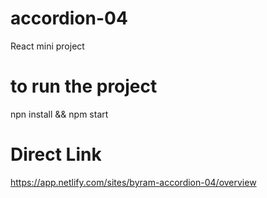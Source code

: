 # accordion-04
React mini project

# to run the project

npn install && npm start

# Direct Link

https://app.netlify.com/sites/byram-accordion-04/overview
